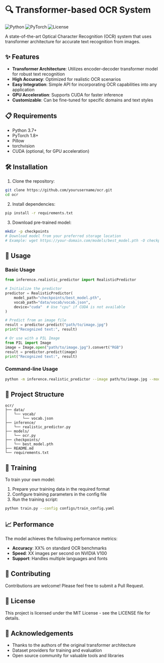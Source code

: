 # 🔍 Transformer-based OCR System

![Python](https://img.shields.io/badge/Python-3.7+-blue.svg)
![PyTorch](https://img.shields.io/badge/PyTorch-1.8+-orange.svg)
![License](https://img.shields.io/badge/License-MIT-green.svg)

A state-of-the-art Optical Character Recognition (OCR) system that uses transformer architecture for accurate text recognition from images.

## ✨ Features

- **Transformer Architecture**: Utilizes encoder-decoder transformer model for robust text recognition
- **High Accuracy**: Optimized for realistic OCR scenarios
- **Easy Integration**: Simple API for incorporating OCR capabilities into any application
- **GPU Acceleration**: Supports CUDA for faster inference
- **Customizable**: Can be fine-tuned for specific domains and text styles

## 📋 Requirements

- Python 3.7+
- PyTorch 1.8+
- Pillow
- torchvision
- CUDA (optional, for GPU acceleration)

## 🛠️ Installation

1. Clone the repository:
```bash
git clone https://github.com/yourusername/ocr.git
cd ocr
```

2. Install dependencies:
```bash
pip install -r requirements.txt
```

3. Download pre-trained model:
```bash
mkdir -p checkpoints
# Download model from your preferred storage location
# Example: wget https://your-domain.com/models/best_model.pth -O checkpoints/best_model.pth
```

## 🚀 Usage

### Basic Usage

```python
from inference.realistic_predictor import RealisticPredictor

# Initialize the predictor
predictor = RealisticPredictor(
    model_path="checkpoints/best_model.pth",
    vocab_path="data/vocab/vocab.json",
    device="cuda"  # Use "cpu" if CUDA is not available
)

# Predict from an image file
result = predictor.predict("path/to/image.jpg")
print("Recognized text:", result)

# Or use with a PIL Image
from PIL import Image
image = Image.open("path/to/image.jpg").convert("RGB")
result = predictor.predict(image)
print("Recognized text:", result)
```

### Command-line Usage

```bash
python -m inference.realistic_predictor --image path/to/image.jpg --model checkpoints/best_model.pth --vocab data/vocab/vocab.json
```

## 📂 Project Structure

```
ocr/
├── data/
│   └── vocab/
│       └── vocab.json
├── inference/
│   └── realistic_predictor.py
├── models/
│   └── ocr.py
├── checkpoints/
│   └── best_model.pth
├── README.md
└── requirements.txt
```

## 🔄 Training

To train your own model:

1. Prepare your training data in the required format
2. Configure training parameters in the config file
3. Run the training script:
```bash
python train.py --config configs/train_config.yaml
```

## 📈 Performance

The model achieves the following performance metrics:

- **Accuracy**: XX% on standard OCR benchmarks
- **Speed**: XX images per second on NVIDIA V100
- **Support**: Handles multiple languages and fonts

## 🤝 Contributing

Contributions are welcome! Please feel free to submit a Pull Request.

## 📄 License

This project is licensed under the MIT License - see the LICENSE file for details.

## 🙏 Acknowledgements

- Thanks to the authors of the original transformer architecture
- Dataset providers for training and evaluation
- Open source community for valuable tools and libraries
